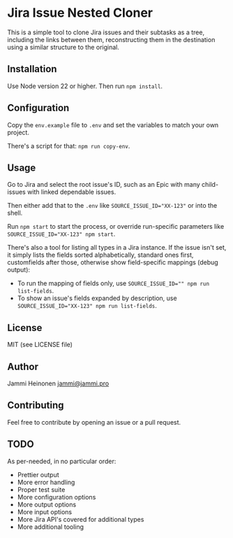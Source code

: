 # Jira Issue Nested Cloner

This is a simple tool to clone Jira issues and their subtasks as a tree, including the links between them, reconstructing them in the destination using a similar structure to the original.


## Installation

Use Node version 22 or higher. Then run `npm install`.


## Configuration

Copy the `env.example` file to `.env` and set the variables to match your own project.

There's a script for that: `npm run copy-env`.


## Usage

Go to Jira and select the root issue's ID, such as an Epic with many child-issues with linked dependable issues.

Then either add that to the `.env` like `SOURCE_ISSUE_ID="XX-123"` or into the shell.

Run `npm start` to start the process, or override run-specific parameters like `SOURCE_ISSUE_ID="XX-123" npm start`.

There's also a tool for listing all types in a Jira instance. If the issue isn't set, it simply lists the fields sorted alphabetically, standard ones first, customfields after those, otherwise show field-specific mappings (debug output):
- To run the mapping of fields only, use `SOURCE_ISSUE_ID="" npm run list-fields`.
- To show an issue's fields expanded by description, use `SOURCE_ISSUE_ID="XX-123" npm run list-fields`.


## License
MIT (see LICENSE file)


## Author
Jammi Heinonen <jammi@jammi.pro>


## Contributing
Feel free to contribute by opening an issue or a pull request.


## TODO
As per-needed, in no particular order:
- Prettier output
- More error handling
- Proper test suite
- More configuration options
- More output options
- More input options
- More Jira API's covered for additional types
- More additional tooling
